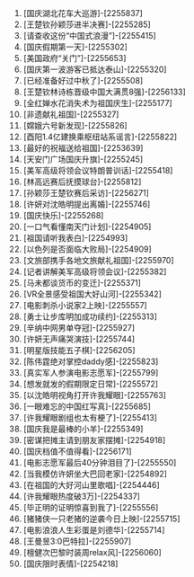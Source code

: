 
1. [国庆湖北花车大巡游]-[2255837]
1. [王楚钦孙颖莎进半决赛]-[2255285]
1. [请查收这份“中国式浪漫”]-[2255415]
1. [国庆假期第一天]-[2255302]
1. [美国政府“关门”]-[2255653]
1. [国庆第一波游客已抵达泰山]-[2255320]
1. [已经准备好过中秋了]-[2255508]
1. [王楚钦林诗栋晋级中国大满贯8强]-[2256133]
1. [全红婵水花消失术为祖国庆生]-[2255177]
1. [非遗献礼祖国]-[2255327]
1. [嫦娥六号新发现]-[2255826]
1. [酉阳1.4亿建换乘枢纽站系谣言]-[2255822]
1. [最好的祝福送给祖国]-[2253639]
1. [天安门广场国庆升旗]-[2255245]
1. [美军高级将领会议特朗普训话]-[2255418]
1. [林高远赛后抚摸球台]-[2255812]
1. [孙颖莎王楚钦赛后采访]-[2256271]
1. [许妍对沈皓明提出离婚]-[2255746]
1. [国庆快乐]-[2255268]
1. [一口气看懂南天门计划]-[2254905]
1. [祖国请听我表白]-[2254993]
1. [以色列是否面临大败局]-[2254909]
1. [文旅部携手各地文旅献礼祖国]-[2255970]
1. [记者讲解美军高级将领会议]-[2255382]
1. [马未都谈货币的变迁]-[2255371]
1. [VR全景感受祖国大好山河]-[2255342]
1. [电影刺杀小说家2上映]-[2255557]
1. [勇士让步库明加成功续约]-[2255313]
1. [辛纳中网男单夺冠]-[2255927]
1. [许妍无声痛哭演技]-[2255744]
1. [明星版技能五子棋]-[2256205]
1. [陈伟霆绝对掌控daddy感]-[2255823]
1. [真实军人参演电影志愿军]-[2255799]
1. [想发就发的假期限定日常]-[2255572]
1. [以沈皓明视角打开许我耀眼]-[2255763]
1. [一眼难忘的中国红写真]-[2255685]
1. [许我耀眼剧组也太有梗了]-[2255413]
1. [国庆我是最棒的小羊]-[2255349]
1. [密谋把摊主请到朋友家摆摊]-[2254918]
1. [国庆档值不值得看]-[2256171]
1. [电影志愿军最后40分钟泪目了]-[2255550]
1. [当我模仿许妍坐大巴回老家]-[2254892]
1. [在祖国的大好河山里歌唱]-[2254446]
1. [许我耀眼热度破3万]-[2254337]
1. [毕正明的证明惊喜到我了]-[2255556]
1. [猪猪侠一只老猪的逆袭今日上映]-[2255715]
1. [电影浪浪人生彩蛋是刘德华]-[2255714]
1. [王曼昱3:0巴特拉]-[2255907]
1. [檀健次巴黎时装周relax风]-[2256060]
1. [国庆限时表情]-[2254218]